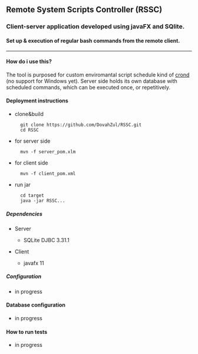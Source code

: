 ## Remote System Scripts Controller (RSSC)<br />
### Client-server application developed using javaFX and SQlite.<br />
#### Set up & execution of regular bash commands from the remote client.<br />    
-------
#### How do i use this?  
The tool is purposed for custom enviromantal script schedule kind of [crond](https://en.wikipedia.org/wiki/Cron) (no support for Windows yet).
Server side holds its own database with scheduled commands, which can be executed once, or repetitively.

#### Deployment instructions
* clone&build  

        git clone https://github.com/DovahZul/RSSC.git
        cd RSSC

* for server side  

        mvn -f server_pom.xlm 

* for client side  

        mvn -f client_pom.xml 

* run jar  

        cd target
        java -jar RSSC...

##### Dependencies
+ Server
    * SQLite DJBC 3.31.1

+ Client
    * javafx 11
##### Configuration
 - in progress
#### Database configuration
 - in progress
#### How to run tests
 - in progress


